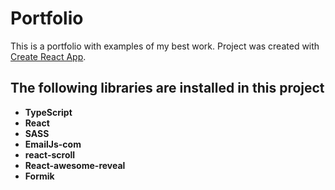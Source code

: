 # Portfolio
This is a portfolio with examples of my best work.
Project was created with [Create React App](https://github.com/facebook/create-react-app).

## The following libraries are installed in this project
- **TypeScript**
- **React**
- **SASS**
- **EmailJs-com**
- **react-scroll**
- **React-awesome-reveal**
- **Formik**
